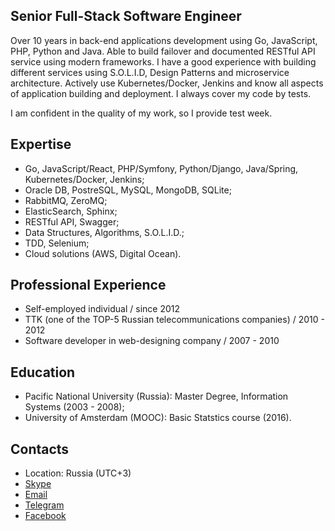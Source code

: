## Senior Full-Stack Software Engineer
Over 10 years in back-end applications development using Go, JavaScript, PHP, Python and Java. 
Able to build failover and documented RESTful API service using modern frameworks. I have a good experience with building different services using S.O.L.I.D, 
Design Patterns and microservice architecture. Actively use Kubernetes/Docker, Jenkins and know all aspects of application building and deployment. I always cover my code by tests.

I am confident in the quality of my work, so I provide test week.

## Expertise
- Go, JavaScript/React, PHP/Symfony, Python/Django, Java/Spring, Kubernetes/Docker, Jenkins;
- Oracle DB, PostreSQL, MySQL, MongoDB, SQLite;
- RabbitMQ, ZeroMQ;
- ElasticSearch, Sphinx;
- RESTful API, Swagger;
- Data Structures, Algorithms, S.O.L.I.D.;
- TDD, Selenium;
- Cloud solutions (AWS, Digital Ocean).

## Professional Experience
- Self-employed individual / since 2012
- TTK (one of the TOP-5 Russian telecommunications companies) / 2010 - 2012
- Software developer in web-designing company / 2007 - 2010

## Education
- Pacific National University (Russia): Master Degree, Information Systems (2003 - 2008);
- University of Amsterdam (MOOC): Basic Statstics course (2016).

## Contacts
- Location: Russia (UTC+3)
- [Skype](skype:rustyfog?chat)
- [Email](mailto:OstretsovAA@gmail.com)
- [Telegram](tg://resolve?domain=OstretsovAA)
- [Facebook](https://www.facebook.com/OstretsovArtem)
